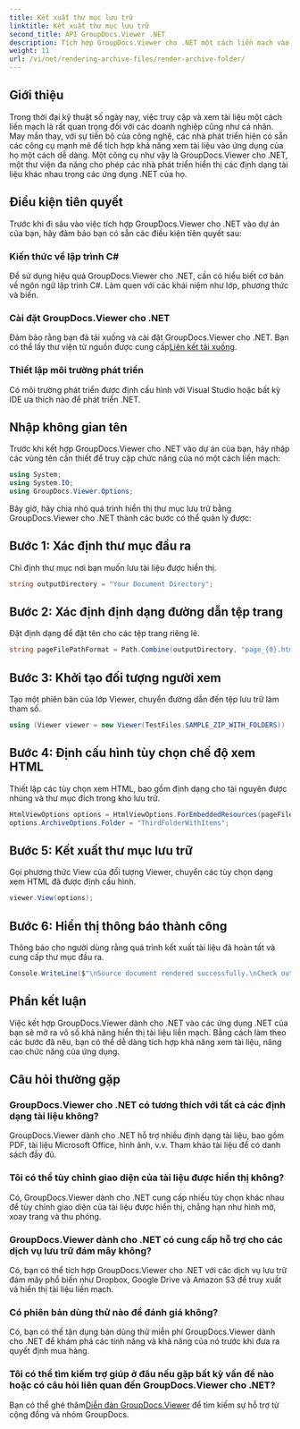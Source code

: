 ```yaml
---
title: Kết xuất thư mục lưu trữ
linktitle: Kết xuất thư mục lưu trữ
second_title: API GroupDocs.Viewer .NET
description: Tích hợp GroupDocs.Viewer cho .NET một cách liền mạch vào các ứng dụng .NET của bạn để có khả năng hiển thị và xem tài liệu hiệu quả.
weight: 11
url: /vi/net/rendering-archive-files/render-archive-folder/
---
```

## Giới thiệu
Trong thời đại kỹ thuật số ngày nay, việc truy cập và xem tài liệu một cách liền mạch là rất quan trọng đối với các doanh nghiệp cũng như cá nhân. May mắn thay, với sự tiến bộ của công nghệ, các nhà phát triển hiện có sẵn các công cụ mạnh mẽ để tích hợp khả năng xem tài liệu vào ứng dụng của họ một cách dễ dàng. Một công cụ như vậy là GroupDocs.Viewer cho .NET, một thư viện đa năng cho phép các nhà phát triển hiển thị các định dạng tài liệu khác nhau trong các ứng dụng .NET của họ.
## Điều kiện tiên quyết
Trước khi đi sâu vào việc tích hợp GroupDocs.Viewer cho .NET vào dự án của bạn, hãy đảm bảo bạn có sẵn các điều kiện tiên quyết sau:
### Kiến thức về lập trình C#
Để sử dụng hiệu quả GroupDocs.Viewer cho .NET, cần có hiểu biết cơ bản về ngôn ngữ lập trình C#. Làm quen với các khái niệm như lớp, phương thức và biến.
### Cài đặt GroupDocs.Viewer cho .NET
Đảm bảo rằng bạn đã tải xuống và cài đặt GroupDocs.Viewer cho .NET. Bạn có thể lấy thư viện từ nguồn được cung cấp[Liên kết tải xuống](https://releases.groupdocs.com/viewer/net/).
### Thiết lập môi trường phát triển
Có môi trường phát triển được định cấu hình với Visual Studio hoặc bất kỳ IDE ưa thích nào để phát triển .NET.

## Nhập không gian tên
Trước khi kết hợp GroupDocs.Viewer cho .NET vào dự án của bạn, hãy nhập các vùng tên cần thiết để truy cập chức năng của nó một cách liền mạch:
```csharp
using System;
using System.IO;
using GroupDocs.Viewer.Options;
```

Bây giờ, hãy chia nhỏ quá trình hiển thị thư mục lưu trữ bằng GroupDocs.Viewer cho .NET thành các bước có thể quản lý được:
## Bước 1: Xác định thư mục đầu ra
Chỉ định thư mục nơi bạn muốn lưu tài liệu được hiển thị.
```csharp
string outputDirectory = "Your Document Directory";
```
## Bước 2: Xác định định dạng đường dẫn tệp trang
Đặt định dạng để đặt tên cho các tệp trang riêng lẻ.
```csharp
string pageFilePathFormat = Path.Combine(outputDirectory, "page_{0}.html");
```
## Bước 3: Khởi tạo đối tượng người xem
Tạo một phiên bản của lớp Viewer, chuyển đường dẫn đến tệp lưu trữ làm tham số.
```csharp
using (Viewer viewer = new Viewer(TestFiles.SAMPLE_ZIP_WITH_FOLDERS))
```
## Bước 4: Định cấu hình tùy chọn chế độ xem HTML
Thiết lập các tùy chọn xem HTML, bao gồm định dạng cho tài nguyên được nhúng và thư mục đích trong kho lưu trữ.
```csharp
HtmlViewOptions options = HtmlViewOptions.ForEmbeddedResources(pageFilePathFormat);
options.ArchiveOptions.Folder = "ThirdFolderWithItems";
```
## Bước 5: Kết xuất thư mục lưu trữ
Gọi phương thức View của đối tượng Viewer, chuyển các tùy chọn dạng xem HTML đã được định cấu hình.
```csharp
viewer.View(options);
```
## Bước 6: Hiển thị thông báo thành công
Thông báo cho người dùng rằng quá trình kết xuất tài liệu đã hoàn tất và cung cấp thư mục đầu ra.
```csharp
Console.WriteLine($"\nSource document rendered successfully.\nCheck output in {outputDirectory}.");
```

## Phần kết luận
Việc kết hợp GroupDocs.Viewer dành cho .NET vào các ứng dụng .NET của bạn sẽ mở ra vô số khả năng hiển thị tài liệu liền mạch. Bằng cách làm theo các bước đã nêu, bạn có thể dễ dàng tích hợp khả năng xem tài liệu, nâng cao chức năng của ứng dụng.
## Câu hỏi thường gặp
### GroupDocs.Viewer cho .NET có tương thích với tất cả các định dạng tài liệu không?
GroupDocs.Viewer dành cho .NET hỗ trợ nhiều định dạng tài liệu, bao gồm PDF, tài liệu Microsoft Office, hình ảnh, v.v. Tham khảo tài liệu để có danh sách đầy đủ.
### Tôi có thể tùy chỉnh giao diện của tài liệu được hiển thị không?
Có, GroupDocs.Viewer dành cho .NET cung cấp nhiều tùy chọn khác nhau để tùy chỉnh giao diện của tài liệu được hiển thị, chẳng hạn như hình mờ, xoay trang và thu phóng.
### GroupDocs.Viewer dành cho .NET có cung cấp hỗ trợ cho các dịch vụ lưu trữ đám mây không?
Có, bạn có thể tích hợp GroupDocs.Viewer cho .NET với các dịch vụ lưu trữ đám mây phổ biến như Dropbox, Google Drive và Amazon S3 để truy xuất và hiển thị tài liệu liền mạch.
### Có phiên bản dùng thử nào để đánh giá không?
Có, bạn có thể tận dụng bản dùng thử miễn phí GroupDocs.Viewer dành cho .NET để khám phá các tính năng và khả năng của nó trước khi đưa ra quyết định mua hàng.
### Tôi có thể tìm kiếm trợ giúp ở đâu nếu gặp bất kỳ vấn đề nào hoặc có câu hỏi liên quan đến GroupDocs.Viewer cho .NET?
 Bạn có thể ghé thăm[Diễn đàn GroupDocs.Viewer](https://forum.groupdocs.com/c/viewer/9) để tìm kiếm sự hỗ trợ từ cộng đồng và nhóm GroupDocs.
